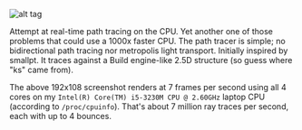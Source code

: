 ![alt tag](https://raw.github.com/sqaxomonophonen/ptks/master/ptks-screenshot.png)

Attempt at real-time path tracing on the CPU. Yet another one of those problems
that could use a 1000x faster CPU. The path tracer is simple; no bidirectional
path tracing nor metropolis light transport. Initially inspired by smallpt. It
traces against a Build engine-like 2.5D structure (so guess where "ks" came
from).

The above 192x108 screenshot renders at 7 frames per second using all 4 cores on my `Intel(R) Core(TM) i5-3230M CPU @ 2.60GHz` laptop CPU (according to `/proc/cpuinfo`). That's about 7 million ray traces per second, each with up to 4 bounces.
